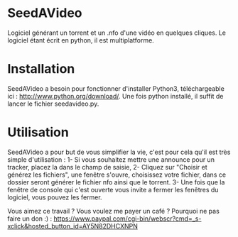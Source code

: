 SeedAVideo
==========

Logiciel générant un torrent et un .nfo d'une vidéo en quelques cliques. Le logiciel étant écrit en python, il est multiplatforme.

Installation
============

SeedAVideo a besoin pour fonctionner d'installer Python3, téléchargeable ici : http://www.python.org/download/.
Une fois python installé, il suffit de lancer le fichier seedavideo.py.

Utilisation
===========

SeedAVideo a pour but de vous simplifier la vie, c'est pour cela qu'il est très simple d'utilisation :
    1- Si vous souhaitez mettre une announce pour un tracker, placez la dans le champ de saisie,
    2- Cliquez sur "Choisir et générez les fichiers", une fenêtre s'ouvre, choisissez votre fichier, dans ce dossier seront générer le fichier nfo ainsi que le torrent.
    3- Une fois que la fenêtre de console qui c'est ouverte vous invite a fermer les fenêtres du logiciel, vous pouvez les fermer.
    
Vous aimez ce travail ? Vous voulez me payer un café ? Pourquoi ne pas faire un don :) :
https://www.paypal.com/cgi-bin/webscr?cmd=_s-xclick&hosted_button_id=AY5N82DHCXNPN